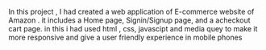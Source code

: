 In this project , I had created a web application of E-commerce website of Amazon . it includes a Home page, Signin/Signup page, and a acheckout cart page. in this i had used html , css, javascipt and media quey to make it more responsive and give a user friendly experience in mobile phones
